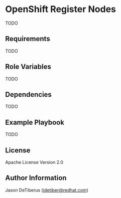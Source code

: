 OpenShift Register Nodes
========================

TODO

Requirements
------------

TODO

Role Variables
--------------

TODO

Dependencies
------------

TODO

Example Playbook
----------------

TODO

License
-------

Apache License Version 2.0

Author Information
------------------

Jason DeTiberus (jdetiber@redhat.com)
